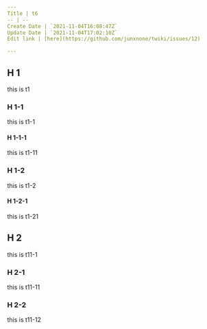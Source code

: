 ```yaml
---
Title | t6
-- | --
Create Date | `2021-11-04T16:08:47Z`
Update Date | `2021-11-04T17:02:10Z`
Edit link | [here](https://github.com/junxnone/twiki/issues/12)

---
```

## H 1
this is t1

### H 1-1
this is t1-1

#### H 1-1-1
this is t1-11

### H 1-2
this is t1-2

#### H 1-2-1
this is t1-21

## H 2
this is t11-1

### H 2-1
this is t11-11

### H 2-2
this is t11-12


<html>
  <head>
    <script src='assets/scriptreplay.js'></script>
    <script>
      window.addEventListener('load', () => {
        scriptreplay("mysession", "timing", document.querySelector('#terminal'))
      })
    </script>
  </head>
  <body>
    <div id="terminal"></div>
  </body>
</html>
